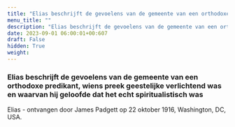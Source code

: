 ```yaml
---
title: "Elias beschrijft de gevoelens van de gemeente van een orthodoxe predikant, wiens preek geestelijke verlichtend was en waarvan hij geloofde dat het echt spiritualistisch was"
menu_title: ""
description: "Elias beschrijft de gevoelens van de gemeente van een orthodoxe predikant, wiens preek geestelijke verlichtend was en waarvan hij geloofde dat het echt spiritualistisch was"
date: 2023-09-01 06:00:01+00:607
draft: False
hidden: True
weight:
---
```

### Elias beschrijft de gevoelens van de gemeente van een orthodoxe predikant, wiens preek geestelijke verlichtend was en waarvan hij geloofde dat het echt spiritualistisch was

Elias - ontvangen door James Padgett op 22 oktober 1916, Washington, DC, USA.
